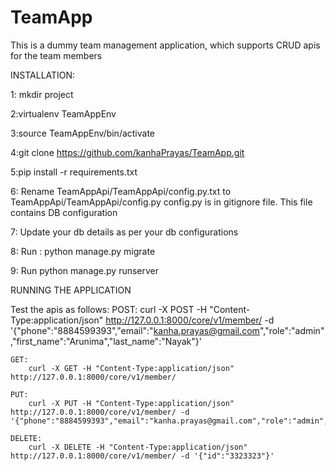 # TeamApp

This is a dummy team management application, which supports CRUD apis for the team members


INSTALLATION:

1: mkdir project

2:virtualenv TeamAppEnv

3:source TeamAppEnv/bin/activate

4:git clone https://github.com/kanhaPrayas/TeamApp.git

5:pip install -r requirements.txt

6: Rename TeamAppApi/TeamAppApi/config.py.txt to TeamAppApi/TeamAppApi/config.py
	config.py is in gitignore file. This file contains DB configuration 

7: Update your db details as per your db configurations

8: Run : python manage.py migrate

9: Run python manage.py runserver


RUNNING THE APPLICATION

Test the apis as follows:
	POST:
		curl -X POST -H "Content-Type:application/json" http://127.0.0.1:8000/core/v1/member/ -d '{"phone":"8884599393","email":"kanha.prayas@gmail.com","role":"admin","first_name":"Arunima","last_name":"Nayak"}'


	GET:
		curl -X GET -H "Content-Type:application/json" http://127.0.0.1:8000/core/v1/member/

	PUT:
		curl -X PUT -H "Content-Type:application/json" http://127.0.0.1:8000/core/v1/member/ -d '{"phone":"8884599393","email":"kanha.prayas@gmail.com","role":"admin","first_name":"Arunima","last_name":"Nayak","id":"3323323"}'

	DELETE:
		curl -X DELETE -H "Content-Type:application/json" http://127.0.0.1:8000/core/v1/member/ -d '{"id":"3323323"}'






